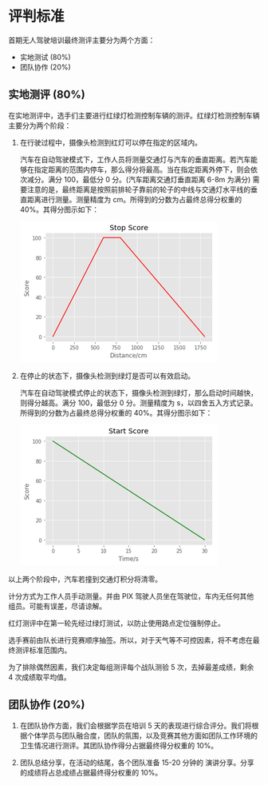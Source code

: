 # 评判标准
首期无人驾驶培训最终测评主要分为两个方面：
- 实地测试 (80%)
- 团队协作 (20%)
 
## 实地测评 (80%)
在实地测评中，选手们主要进行红绿灯检测控制车辆的测评。红绿灯检测控制车辆主要分为两个阶段：
1. 在行驶过程中，摄像头检测到红灯可以停在指定的区域内。

    汽车在自动驾驶模式下，工作人员将测量交通灯与汽车的垂直距离。若汽车能够在指定距离的范围内停车，那么得分将最高。当在指定距离外停下，则会依次减分。满分 100，最低分 0 分。(汽车距离交通灯垂直距离 6-8m 为满分) 需要注意的是，最终距离是按照前排轮子靠前的轮子的中线与交通灯水平线的垂直距离进行测量。测量精度为 cm。所得到的分数为占最终总得分权重的 40%。其得分图示如下：
    
    ![stop_score](./img/stop_score.png)
    
2. 在停止的状态下，摄像头检测到绿灯是否可以有效启动。
    
    汽车在自动驾驶模式停止的状态下，摄像头检测到绿灯，那么启动时间越快，则得分越高。满分 100，最低分 0 分。测量精度为 s，以四舍五入方式记录。所得到的分数为占最终总得分权重的 40%。其得分图示如下：
    
    ![start_score](./img/start_score.png)

以上两个阶段中，汽车若撞到交通灯积分将清零。

计分方式为工作人员手动测量。并由 PIX 驾驶人员坐在驾驶位，车内无任何其他组员。可能有误差，尽请谅解。

红灯测评中在第一轮先经过绿灯测试，以防止使用路点定位强制停止。

选手赛前由队长进行竞赛顺序抽签。所以，对于天气等不可控因素，将不考虑在最终测评标准范围内。

为了排除偶然因素，我们决定每组测评每个战队测验 5 次，去掉最差成绩，剩余 4 次成绩取平均值。
## 团队协作 (20%)
1. 在团队协作方面，我们会根据学员在培训 5 天的表现进行综合评分。我们将根据个体学员与团队融合度，团队的氛围，以及竞赛其他方面如团队工作环境的卫生情况进行测评。其团队协作得分占据最终得分权重的 10%。

2. 团队总结分享，在活动的结尾，各个团队准备 15-20 分钟的 演讲分享。分享的成绩将占总成绩占据最终得分权重的 10%。
